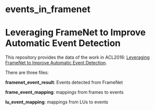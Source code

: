 # events_in_framenet
Leveraging FrameNet to Improve Automatic Event Detection
============================================

This repository provides the data of the work in ACL2016: [Leveraging FrameNet to Improve Automatic Event Detection](https://www.aclweb.org/anthology/P16-1201).

There are three files:

**framenet_event_result**: Events detected from FrameNet 

**frame_event_mapping**: mappings from frames to events 

**lu_event_mapping**: mappings from LUs to events 
